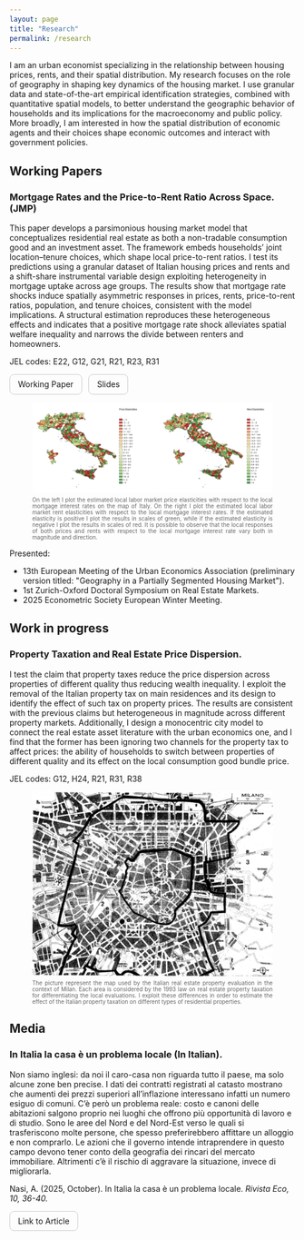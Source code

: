 ```yaml
---
layout: page
title: "Research"
permalink: /research
---
```


<link rel="stylesheet" href="/assets/css/override.css">

I am an urban economist specializing in the relationship between housing prices, rents, and their spatial distribution. My research focuses on the role of geography in shaping key dynamics of the housing market. I use granular data and state-of-the-art empirical identification strategies, combined with quantitative spatial models, to better understand the geographic behavior of households and its implications for the macroeconomy and public policy. More broadly, I am interested in how the spatial distribution of economic agents and their choices shape economic outcomes and interact with government policies.

## Working Papers
### Mortgage Rates and the Price-to-Rent Ratio Across Space. (JMP) 

This paper develops a parsimonious housing market model that conceptualizes residential real estate as both a non-tradable consumption good and an investment asset. The framework embeds households’ joint location–tenure choices, which shape local price-to-rent ratios. I test its predictions using a granular dataset of Italian housing prices and rents and a shift-share instrumental variable design exploiting heterogeneity in mortgage uptake across age groups. The results show that mortgage rate shocks induce spatially asymmetric responses in prices, rents, price-to-rent ratios, population, and tenure choices, consistent with the model implications. A structural estimation reproduces these heterogeneous effects and indicates that a positive mortgage rate shock alleviates spatial welfare inequality and narrows the divide between renters and homeowners.

JEL codes: E22, G12, G21, R21, R23, R31

<a href="/assets/files/AlbertoNasi_JMP.pdf" 
   target="_blank" rel="noopener" 
     style="display:inline-block; padding:0.6em 1em; border-radius:8px; text-decoration:none; border:1px solid #ccc;">
   Working Paper
</a>
&nbsp;
<a href="/assets/files/AlbertoNasi_JMP_Slides.pdf" 
   target="_blank" rel="noopener" 
     style="display:inline-block; padding:0.6em 1em; border-radius:8px; text-decoration:none; border:1px solid #ccc;">
   Slides
</a>

<figure>
  <img src="/assets/images/PriceandRentMaps.png" alt="Price and Rent Elasticities" width="900">
  <figcaption style="font-size: 0.7em; color: #666; text-align: justify; margin-top: 0.5em;">
  On the left I plot the estimated local labor market price elasticities with respect to the local mortgage interest rates on the map of Italy. On the right I plot the estimated local labor market rent elasticities with respect to the local mortgage interest rates. If the estimated elasticity is positive I plot the results in scales of green, while if the estimated elasticity is negative I plot the results in scales of red. It is possible to observe that the local responses of both prices and rents with respect to the local mortgage interest rate vary both in magnitude and direction.</figcaption>
</figure>  

Presented:
- 13th European Meeting of the Urban Economics Association (preliminary version titled: "Geography in a Partially Segmented Housing Market").
- 1st Zurich-Oxford Doctoral Symposium on Real Estate Markets.
- 2025 Econometric Society European Winter Meeting.

## Work in progress
### Property Taxation and Real Estate Price Dispersion.

I test the claim that property taxes reduce the price dispersion across properties of different quality thus reducing wealth inequality. I exploit the removal of the Italian property tax on main residences and its design to identify the effect of such tax on property prices. The results are consistent with the previous claims but heterogeneous in magnitude across different property markets. Additionally, I design a monocentric city model to connect the real estate asset literature with the urban economics one, and I find that the former has been ignoring two channels for the property tax to affect prices: the ability of households to switch between properties of different quality and its effect on the local consumption good bundle price.				

JEL codes: G12, H24, R21, R31, R38

<figure>
  <img src="/assets/images/MilanMap.jpg" alt="Milan Fiscal Map" width="500" style="display: block; margin: 0 auto;">
  <figcaption style="font-size: 0.7em; color: #666; text-align: justify; margin-top: 0.5em;">
  The picture represent the map used by the Italian real estate property evaluation in the context of Milan. Each area is considered by the 1993 law on real estate property taxation for differentiating the local evaluations. I exploit these differences in order to estimate the effect of the Italian property taxation on different types of residential properties.</figcaption>
</figure> 

## Media
### In Italia la casa è un problema locale (In Italian).

Non siamo inglesi: da noi il caro-casa non riguarda tutto il paese, ma solo alcune zone ben precise. I dati dei contratti registrati al catasto mostrano che aumenti dei prezzi superiori all’inflazione interessano infatti un numero esiguo di comuni. C’è però un problema reale: costo e canoni delle abitazioni salgono proprio nei luoghi che offrono più opportunità di lavoro e di studio. Sono le aree del Nord e del Nord-Est verso le quali si trasferiscono molte persone, che spesso preferirebbero affittare un alloggio e non comprarlo. Le azioni che il governo intende intraprendere in questo campo devono tener conto della geografia dei rincari del mercato immobiliare. Altrimenti c’è il rischio di aggravare la situazione, invece di migliorarla.

Nasi, A. (2025, October). In Italia la casa è un problema locale. <i> Rivista Eco, 10, 36-40. </i>

<a href="https://www.rivistaeco.com/2025/10/20/in-italia-la-casa-e-un-problema-locale/" 
   target="_blank" rel="noopener" 
     style="display:inline-block; padding:0.6em 1em; border-radius:8px; text-decoration:none; border:1px solid #ccc;">
   Link to Article
</a>

<br>
<br>

<div class="fullbleed-banner" style="background-image:url('/assets/images/booth.jpg');"> </div>
